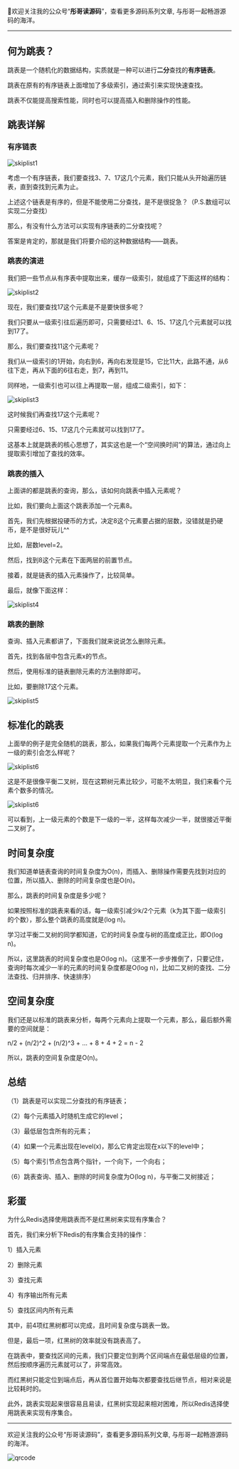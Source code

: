 🖕欢迎关注我的公众号“**彤哥读源码**”，查看更多源码系列文章, 与彤哥一起畅游源码的海洋。 
   
---

## 何为跳表？

跳表是一个随机化的数据结构，实质就是一种可以进行**二分**查找的**有序链表**。

跳表在原有的有序链表上面增加了多级索引，通过索引来实现快速查找。

跳表不仅能提高搜索性能，同时也可以提高插入和删除操作的性能。

## 跳表详解

### 有序链表

![skiplist1](https://gitee.com/alan-tang-tt/yuan/raw/master/死磕%20数据结构系列/resource/skiplist1.png)

考虑一个有序链表，我们要查找3、7、17这几个元素，我们只能从头开始遍历链表，直到查找到元素为止。

上述这个链表是有序的，但是不能使用二分查找，是不是很捉急？（P.S.数组可以实现二分查找）

那么，有没有什么方法可以实现有序链表的二分查找呢？

答案是肯定的，那就是我们将要介绍的这种数据结构——跳表。

### 跳表的演进

我们把一些节点从有序表中提取出来，缓存一级索引，就组成了下面这样的结构：

![skiplist2](https://gitee.com/alan-tang-tt/yuan/raw/master/死磕%20数据结构系列/resource/skiplist2.png)

现在，我们要查找17这个元素是不是要快很多呢？

我们只要从一级索引往后遍历即可，只需要经过1、6、15、17这几个元素就可以找到17了。

那么，我们要查找11这个元素呢？

我们从一级索引的1开始，向右到6，再向右发现是15，它比11大，此路不通，从6往下走，再从下面的6往右走，到7，再到11。

同样地，一级索引也可以往上再提取一层，组成二级索引，如下：

![skiplist3](https://gitee.com/alan-tang-tt/yuan/raw/master/死磕%20数据结构系列/resource/skiplist3.png)

这时候我们再查找17这个元素呢？

只需要经过6、15、17这几个元素就可以找到17了。

这基本上就是跳表的核心思想了，其实这也是一个“空间换时间”的算法，通过向上提取索引增加了查找的效率。

### 跳表的插入

上面讲的都是跳表的查询，那么，该如何向跳表中插入元素呢？

比如，我们要向上面这个跳表添加一个元素8。

首先，我们先根据投硬币的方式，决定8这个元素要占据的层数，没错就是扔硬币，是不是很好玩儿^^

比如，层数level=2。

然后，找到8这个元素在下面两层的前置节点。

接着，就是链表的插入元素操作了，比较简单。

最后，就像下面这样：

![skiplist4](https://gitee.com/alan-tang-tt/yuan/raw/master/死磕%20数据结构系列/resource/skiplist4.png)

### 跳表的删除

查询、插入元素都讲了，下面我们就来说说怎么删除元素。

首先，找到各层中包含元素x的节点。

然后，使用标准的链表删除元素的方法删除即可。

比如，要删除17这个元素。

![skiplist5](https://gitee.com/alan-tang-tt/yuan/raw/master/死磕%20数据结构系列/resource/skiplist5.png)

## 标准化的跳表

上面举的例子是完全随机的跳表，那么，如果我们每两个元素提取一个元素作为上一级的索引会怎么样呢？

![skiplist6](https://gitee.com/alan-tang-tt/yuan/raw/master/死磕%20数据结构系列/resource/skiplist6.png)

这是不是很像平衡二叉树，现在这颗树元素比较少，可能不太明显，我们来看个元素个数多的情况。

![skiplist6](https://gitee.com/alan-tang-tt/yuan/raw/master/死磕%20数据结构系列/resource/skiplist7.png)

可以看到，上一级元素的个数是下一级的一半，这样每次减少一半，就很接近平衡二叉树了。

## 时间复杂度

我们知道单链表查询的时间复杂度为O(n)，而插入、删除操作需要先找到对应的位置，所以插入、删除的时间复杂度也是O(n)。

那么，跳表的时间复杂度是多少呢？

如果按照标准的跳表来看的话，每一级索引减少k/2个元素（k为其下面一级索引的个数），那么整个跳表的高度就是(log n)。

学习过平衡二叉树的同学都知道，它的时间复杂度与树的高度成正比，即O(log n)。

所以，这里跳表的时间复杂度也是O(log n)。（这里不一步步推倒了，只要记住，查询时每次减少一半的元素的时间复杂度都是O(log n)，比如二叉树的查找、二分法查找、归并排序、快速排序）

## 空间复杂度

我们还是以标准的跳表来分析，每两个元素向上提取一个元素，那么，最后额外需要的空间就是：

n/2 + (n/2)^2 + (n/2)^3 + ... + 8 + 4 + 2 = n - 2

所以，跳表的空间复杂度是O(n)。

## 总结

（1）跳表是可以实现二分查找的有序链表；

（2）每个元素插入时随机生成它的level；

（3）最低层包含所有的元素；

（4）如果一个元素出现在level(x)，那么它肯定出现在x以下的level中；

（5）每个索引节点包含两个指针，一个向下，一个向右；

（6）跳表查询、插入、删除的时间复杂度为O(log n)，与平衡二叉树接近；

## 彩蛋

为什么Redis选择使用跳表而不是红黑树来实现有序集合？

首先，我们来分析下Redis的有序集合支持的操作：

1）插入元素

2）删除元素

3）查找元素

4）有序输出所有元素

5）查找区间内所有元素

其中，前4项红黑树都可以完成，且时间复杂度与跳表一致。

但是，最后一项，红黑树的效率就没有跳表高了。

在跳表中，要查找区间的元素，我们只要定位到两个区间端点在最低层级的位置，然后按顺序遍历元素就可以了，非常高效。

而红黑树只能定位到端点后，再从首位置开始每次都要查找后继节点，相对来说是比较耗时的。

此外，跳表实现起来很容易且易读，红黑树实现起来相对困难，所以Redis选择使用跳表来实现有序集合。

---

欢迎关注我的公众号“彤哥读源码”，查看更多源码系列文章, 与彤哥一起畅游源码的海洋。

![qrcode](https://gitee.com/alan-tang-tt/yuan/raw/master/死磕%20java集合系列/resource/qrcode_small.jpg)

